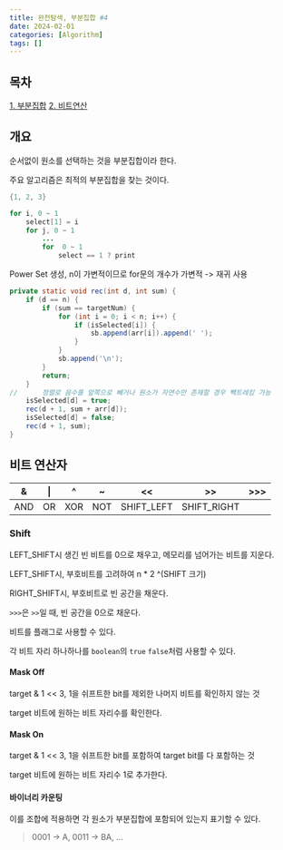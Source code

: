 ```yaml
---
title: 완전탐색, 부분집합 #4
date: 2024-02-01
categories: [Algorithm]
tags: []
---
```


## 목차

<a href = "#"> 1. 부분집합</a>
<a href = "#"> 2. 비트연산</a>

## 개요

순서없이 원소를 선택하는 것을 부분집합이라 한다.

주요 알고리즘은 최적의 부분집합을 찾는 것이다.

```java
{1, 2, 3}

for i, 0 ~ 1
    select[1] = i
    for j, 0 ~ 1
        ...
        for  0 ~ 1
            select == 1 ? print
```

Power Set 생성, n이 가변적이므로 for문의 개수가 가변적 -> 재귀 사용

```java
private static void rec(int d, int sum) {
    if (d == n) {
        if (sum == targetNum) {
            for (int i = 0; i < n; i++) {
                if (isSelected[i]) {
                    sb.append(arr[i]).append(' ');
                }
            }
            sb.append('\n');
        }
        return;
    }
//		정렬로 음수를 앞쪽으로 빼거나 원소가 자연수만 존재할 경우 빽트레킹 가능
    isSelected[d] = true;
    rec(d + 1, sum + arr[d]);
    isSelected[d] = false;
    rec(d + 1, sum);
}

```

## 비트 연산자

| &   | \|  | ^   | ~   | <<         | >>          | >>> |
| --- | --- | --- | --- | ---------- | ----------- | --- |
| AND | OR  | XOR | NOT | SHIFT_LEFT | SHIFT_RIGHT |     |

### Shift

LEFT_SHIFT시 생긴 빈 비트를 0으로 채우고, 메모리를 넘어가는 비트를 지운다.

LEFT_SHIFT시, 부호비트를 고려하여 n \* 2 ^(SHIFT 크기)

RIGHT_SHIFT시, 부호비트로 빈 공간을 채운다.

`>>>`은 `>>`일 때, 빈 공간을 0으로 채운다.

비트를 플래그로 사용할 수 있다.

각 비트 자리 하나하나를 `boolean`의 `true` `false`처럼 사용할 수 있다.

#### Mask Off

target & 1 << 3, 1을 쉬프트한 bit를 제외한 나머지 비트를 확인하지 않는 것

target 비트에 원하는 비트 자리수를 확인한다.

#### Mask On

target & 1 << 3, 1을 쉬프트한 bit를 포함하여 target bit를 다 포함하는 것

target 비트에 원하는 비트 자리수 1로 추가한다.

#### 바이너리 카운팅

이를 조합에 적용하면 각 원소가 부분집합에 포함되어 있는지 표기할 수 있다.

> 0001 -> A, 0011 -> BA, ...
